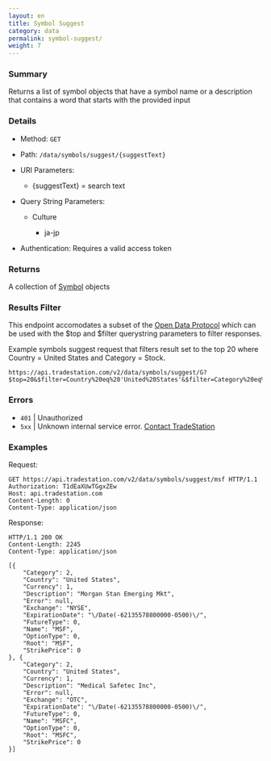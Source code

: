 ```yaml
---
layout: en
title: Symbol Suggest
category: data
permalink: symbol-suggest/
weight: 7
---
```


### Summary

Returns a list of symbol objects that have a symbol name or a description that contains a word that starts with the provided input

### Details

* Method: `GET`
* Path: `/data/symbols/suggest/{suggestText}`
* URI Parameters:

  * {suggestText} = search text
* Query String Parameters:

  * Culture

    * ja-jp
* Authentication: Requires a valid access token

### Returns

A collection of [Symbol](../../objects/symbol) objects

### Results Filter

This endpoint accomodates a subset of the [Open Data Protocol](http://www.odata.org/developers/protocols/uri-conventions#FilterSystemQueryOption) which can be used with the $top and $filter querystring parameters to filter responses.

Example symbols suggest request that filters result set to the top 20 where Country = United States and Category = Stock.

    https://api.tradestation.com/v2/data/symbols/suggest/G?$top=20&$filter=Country%20eq%20'United%20States'&$filter=Category%20eq%20'Stock'

### Errors

* `401` | Unauthorized
* `5xx` | Unknown internal service error. [Contact TradeStation](mailto:webapi@tradestation.com)

### Examples

Request:

    GET https://api.tradestation.com/v2/data/symbols/suggest/msf HTTP/1.1
    Authorization: T1dEaXUwTGgxZEw
    Host: api.tradestation.com
    Content-Length: 0
    Content-Type: application/json

Response:

    HTTP/1.1 200 OK
    Content-Length: 2245
    Content-Type: application/json

    [{
        "Category": 2,
        "Country": "United States",
        "Currency": 1,
        "Description": "Morgan Stan Emerging Mkt",
        "Error": null,
        "Exchange": "NYSE",
        "ExpirationDate": "\/Date(-62135578800000-0500)\/",
        "FutureType": 0,
        "Name": "MSF",
        "OptionType": 0,
        "Root": "MSF",
        "StrikePrice": 0
    }, {
        "Category": 2,
        "Country": "United States",
        "Currency": 1,
        "Description": "Medical Safetec Inc",
        "Error": null,
        "Exchange": "OTC",
        "ExpirationDate": "\/Date(-62135578800000-0500)\/",
        "FutureType": 0,
        "Name": "MSFC",
        "OptionType": 0,
        "Root": "MSFC",
        "StrikePrice": 0
    }]
